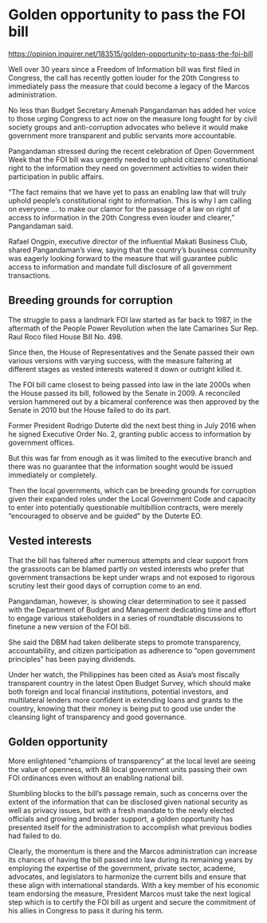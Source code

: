# Golden opportunity to pass the FOI bill

https://opinion.inquirer.net/183515/golden-opportunity-to-pass-the-foi-bill



Well over 30 years since a Freedom of Information bill was first filed in Congress, the call has recently gotten louder for the 20th Congress to immediately pass the measure that could become a legacy of the Marcos administration.

No less than Budget Secretary Amenah Pangandaman has added her voice to those urging Congress to act now on the measure long fought for by civil society groups and anti-corruption advocates who believe it would make government more transparent and public servants more accountable.

Pangandaman stressed during the recent celebration of Open Government Week that the FOI bill was urgently needed to uphold citizens’ constitutional right to the information they need on government activities to widen their participation in public affairs.

“The fact remains that we have yet to pass an enabling law that will truly uphold people’s constitutional right to information. This is why I am calling on everyone … to make our clamor for the passage of a law on right of access to information in the 20th Congress even louder and clearer,” Pangandaman said.

Rafael Ongpin, executive director of the influential Makati Business Club, shared Pangandaman’s view, saying that the country’s business community was eagerly looking forward to the measure that will guarantee public access to information and mandate full disclosure of all government transactions.



##  Breeding grounds for corruption



The struggle to pass a landmark FOI law started as far back to 1987, in the aftermath of the People Power Revolution when the late Camarines Sur Rep. Raul Roco filed House Bill No. 498.

Since then, the House of Representatives and the Senate passed their own various versions with varying success, with the measure faltering at different stages as vested interests watered it down or outright killed it.

The FOI bill came closest to being passed into law in the late 2000s when the House passed its bill, followed by the Senate in 2009. A reconciled version hammered out by a bicameral conference was then approved by the Senate in 2010 but the House failed to do its part.

Former President Rodrigo Duterte did the next best thing in July 2016 when he signed Executive Order No. 2, granting public access to information by government offices.

But this was far from enough as it was limited to the executive branch and there was no guarantee that the information sought would be issued immediately or completely.

Then the local governments, which can be breeding grounds for corruption given their expanded roles under the Local Government Code and capacity to enter into potentially questionable multibillion contracts, were merely “encouraged to observe and be guided” by the Duterte EO.



##  Vested interests



That the bill has faltered after numerous attempts and clear support from the grassroots can be blamed partly on vested interests who prefer that government transactions be kept under wraps and not exposed to rigorous scrutiny lest their good days of corruption come to an end.

Pangandaman, however, is showing clear determination to see it passed with the Department of Budget and Management dedicating time and effort to engage various stakeholders in a series of roundtable discussions to finetune a new version of the FOI bill.

She said the DBM had taken deliberate steps to promote transparency, accountability, and citizen participation as adherence to “open government principles” has been paying dividends.

Under her watch, the Philippines has been cited as Asia’s most fiscally transparent country in the latest Open Budget Survey, which should make both foreign and local financial institutions, potential investors, and multilateral lenders more confident in extending loans and grants to the country, knowing that their money is being put to good use under the cleansing light of transparency and good governance.



##  Golden opportunity



More enlightened “champions of transparency” at the local level are seeing the value of openness, with 88 local government units passing their own FOI ordinances even without an enabling national bill.

Stumbling blocks to the bill’s passage remain, such as concerns over the extent of the information that can be disclosed given national security as well as privacy issues, but with a fresh mandate to the newly elected officials and growing and broader support, a golden opportunity has presented itself for the administration to accomplish what previous bodies had failed to do.

Clearly, the momentum is there and the Marcos administration can increase its chances of having the bill passed into law during its remaining years by employing the expertise of the government, private sector, academe, advocates, and legislators to harmonize the current bills and ensure that these align with international standards. With a key member of his economic team endorsing the measure, President Marcos must take the next logical step which is to certify the FOI bill as urgent and secure the commitment of his allies in Congress to pass it during his term.